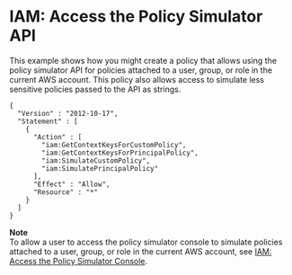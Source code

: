 # IAM: Access the Policy Simulator API<a name="reference_policies_examples_iam_policy-sim"></a>

This example shows how you might create a policy that allows using the policy simulator API for policies attached to a user, group, or role in the current AWS account\. This policy also allows access to simulate less sensitive policies passed to the API as strings\.

```
{    
  "Version" : "2012-10-17",   
  "Statement" : [
    {
      "Action" : [           
        "iam:GetContextKeysForCustomPolicy",           
        "iam:GetContextKeysForPrincipalPolicy",           
        "iam:SimulateCustomPolicy",           
        "iam:SimulatePrincipalPolicy"           
      ],           
      "Effect" : "Allow",           
      "Resource" : "*"       
    }
  ]
}
```

**Note**  
To allow a user to access the policy simulator console to simulate policies attached to a user, group, or role in the current AWS account, see [IAM: Access the Policy Simulator Console](reference_policies_examples_iam_policy-sim-console.md)\.
